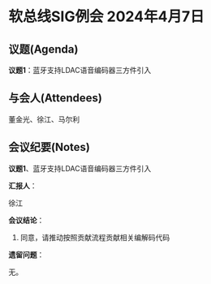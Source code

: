 # 软总线SIG例会 2024年4月7日

## 议题(Agenda)

**议题1**：蓝牙支持LDAC语音编码器三方件引入  

## 与会人(Attendees)

董金光、徐江、马尔利


## 会议纪要(Notes)

**议题1**、蓝牙支持LDAC语音编码器三方件引入

**汇报人**：

徐江

**会议结论**：

1. 同意，请推动按照贡献流程贡献相关编解码代码

**遗留问题**：

无。

